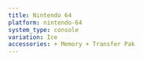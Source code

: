 ```yaml
---
title: Nintendo 64
platform: nintendo-64
system_type: console
variation: Ice
accessories: + Memory + Transfer Pak
---
```

